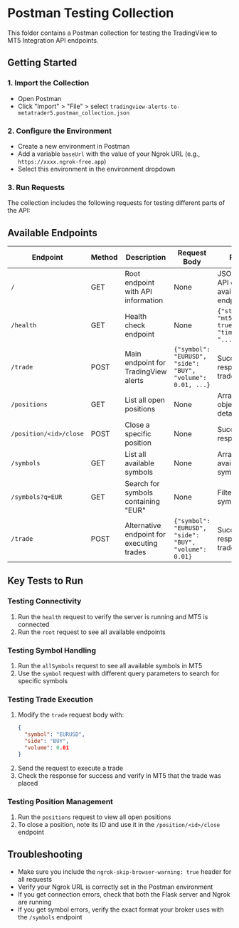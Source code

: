 # Postman Testing Collection

This folder contains a Postman collection for testing the TradingView to MT5 Integration API endpoints.

## Getting Started

### 1. Import the Collection

- Open Postman
- Click "Import" > "File" > select `tradingview-alerts-to-metatrader5.postman_collection.json`

### 2. Configure the Environment

- Create a new environment in Postman
- Add a variable `baseUrl` with the value of your Ngrok URL (e.g., `https://xxxx.ngrok-free.app`)
- Select this environment in the environment dropdown

### 3. Run Requests

The collection includes the following requests for testing different parts of the API:

## Available Endpoints

| Endpoint               | Method | Description                               | Request Body                                               | Response                                                      |
| ---------------------- | ------ | ----------------------------------------- | ---------------------------------------------------------- | ------------------------------------------------------------- |
| `/`                    | GET    | Root endpoint with API information        | None                                                       | JSON object with API details and available endpoints          |
| `/health`              | GET    | Health check endpoint                     | None                                                       | `{"status": "ok", "mt5_connected": true, "timestamp": "..."}` |
| `/trade`               | POST   | Main endpoint for TradingView alerts      | `{"symbol": "EURUSD", "side": "BUY", "volume": 0.01, ...}` | Success or error response with trade details                  |
| `/positions`           | GET    | List all open positions                   | None                                                       | Array of position objects with details                        |
| `/position/<id>/close` | POST   | Close a specific position                 | None                                                       | Success or error response                                     |
| `/symbols`             | GET    | List all available symbols                | None                                                       | Array of available symbols                                    |
| `/symbols?q=EUR`       | GET    | Search for symbols containing "EUR"       | None                                                       | Filtered array of symbols                                     |
| `/trade`               | POST   | Alternative endpoint for executing trades | `{"symbol": "EURUSD", "side": "BUY", "volume": 0.01}`      | Success or error response with trade details                  |

## Key Tests to Run

### Testing Connectivity

1. Run the `health` request to verify the server is running and MT5 is connected
2. Run the `root` request to see all available endpoints

### Testing Symbol Handling

1. Run the `allSymbols` request to see all available symbols in MT5
2. Use the `symbol` request with different query parameters to search for specific symbols

### Testing Trade Execution

1. Modify the `trade` request body with:
   ```json
   {
     "symbol": "EURUSD",
     "side": "BUY",
     "volume": 0.01
   }
   ```
2. Send the request to execute a trade
3. Check the response for success and verify in MT5 that the trade was placed

### Testing Position Management

1. Run the `positions` request to view all open positions
2. To close a position, note its ID and use it in the `/position/<id>/close` endpoint

## Troubleshooting

- Make sure you include the `ngrok-skip-browser-warning: true` header for all requests
- Verify your Ngrok URL is correctly set in the Postman environment
- If you get connection errors, check that both the Flask server and Ngrok are running
- If you get symbol errors, verify the exact format your broker uses with the `/symbols` endpoint
